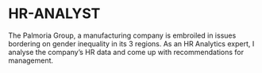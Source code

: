# HR-ANALYST
The Palmoria Group, a manufacturing company is embroiled in issues bordering on gender inequality in its 3 regions. As an HR Analytics expert, I analyse the company’s HR data and come up with recommendations for management.
